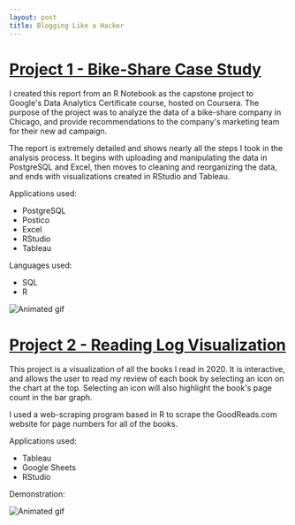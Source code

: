 ```yaml
---
layout: post
title: Blogging Like a Hacker
---
```


# [Project 1 - Bike-Share Case Study](http://htmlpreview.github.io/?https://github.com/dswhite11/DW_portfolio/blob/c81faca8b4e40771da8f49ee5e10e88496daba2c/cycling_project/cycling_notebook.html)

I created this report from an R Notebook as the capstone project to Google's Data Analytics Certificate course, hosted on Coursera. The purpose of the project was to analyze the data of a bike-share company in Chicago, and provide recommendations to the company's marketing team for their new ad campaign.

The report is extremely detailed and shows nearly all the steps I took in the analysis process. It begins with uploading and manipulating the data in PostgreSQL and Excel, then moves to cleaning and reorganizing the data, and ends with visualizations created in RStudio and Tableau.

Applications used:
- PostgreSQL
- Postico
- Excel
- RStudio
- Tableau

Languages used:
- SQL
- R

![Animated gif](https://github.com/dswhite11/portfolio/blob/d410c86792ae71fd2fef957a3055f0c3ff8977c5/images/cyclistics_anim_screenshot.gif)

# [Project 2 - Reading Log Visualization](https://public.tableau.com/profile/david.white5299#!/vizhome/Books2020_16052071128230/Daves2020ReadingLog)

This project is a visualization of all the books I read in 2020. It is interactive, and allows the user to read my review of each book by selecting an icon on the chart at the top. Selecting an icon will also highlight the book's page count in the bar graph.

I used a web-scraping program based in R to scrape the GoodReads.com website for page numbers for all of the books. 

Applications used:
- Tableau
- Google Sheets
- RStudio

Demonstration:

![Animated gif](https://media.giphy.com/media/fvR8A4wLaGGn1KMXra/giphy.gif)
